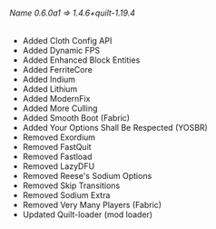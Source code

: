 ###### Name 0.6.0a1 => 1.4.6+quilt-1.19.4

* Added Cloth Config API
* Added Dynamic FPS
* Added Enhanced Block Entities
* Added FerriteCore
* Added Indium
* Added Lithium
* Added ModernFix
* Added More Culling
* Added Smooth Boot (Fabric)
* Added Your Options Shall Be Respected (YOSBR)
* Removed Exordium
* Removed FastQuit
* Removed Fastload
* Removed LazyDFU
* Removed Reese's Sodium Options
* Removed Skip Transitions
* Removed Sodium Extra
* Removed Very Many Players (Fabric)
* Updated Quilt-loader (mod loader)